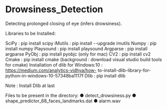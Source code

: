# Drowsiness_Detection
Detecting prolonged closing of eye (infers drowsiness).

Libraries to be Installed:

SciPy : pip install scipy
iMutils : pip install --upgrade imutils
Numpy : pip install numpy
Playsound : pip install playsound
Argparse : pip install argparse
PyObj : pip install pyobjc (only for mac)
CV2 : pip install cv2
Cmake : pip install cmake (background : download visual studio build tools for
cmake)
  Installation of dlib for Windows:10 : https://medium.com/analytics-vidhya/how-
  to-install-dlib-library-for-python-in-windows-10-57348ba1117f
Dlib : pip install dlib

Note : Install Dlib at last


Files to be present in the directory:
● detect_drowsiness.py
● shape_predictor_68_faces_landmarks.dat
● alarm.wav

